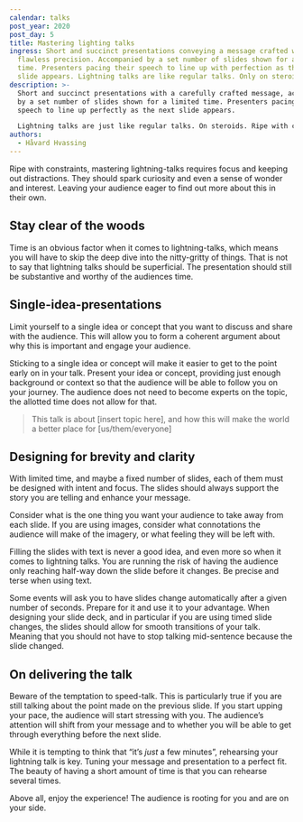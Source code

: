 ```yaml
---
calendar: talks
post_year: 2020
post_day: 5
title: Mastering lighting talks
ingress: Short and succinct presentations conveying a message crafted with
  flawless precision. Accompanied by a set number of slides shown for a limited
  time. Presenters pacing their speech to line up with perfection as the next
  slide appears. Lightning talks are like regular talks. Only on steroids.
description: >-
  Short and succinct presentations with a carefully crafted message, accompanied
  by a set number of slides shown for a limited time. Presenters pacing their
  speech to line up perfectly as the next slide appears. 

  Lightning talks are just like regular talks. On steroids. Ripe with constraints.
authors:
  - Håvard Hvassing
---
```

Ripe with constraints, mastering lightning-talks requires focus and keeping out distractions. They should spark curiosity and even a sense of wonder and interest. Leaving your audience eager to find out more about this in their own. 

## Stay clear of the woods

Time is an obvious factor when it comes to lightning-talks, which means you will have to skip the deep dive into the nitty-gritty of things. That is not to say that lightning talks should be superficial. The presentation should still be substantive and worthy of the audiences time.

## Single-idea-presentations

Limit yourself to a single idea or concept that you want to discuss and share with the audience. This will allow you to form a coherent argument about why this is important and engage your audience. 

Sticking to a single idea or concept will make it easier to get to the point early on in your talk. Present your idea or concept, providing just enough background or context so that the audience will be able to follow you on your journey. The audience does not need to become experts on the topic, the allotted time does not allow for that. 

> This talk is about \[insert topic here], and how this will make the world a better place for \[us/them/everyone]

## Designing for brevity and clarity

With limited time, and maybe a fixed number of slides, each of them must be designed with intent and focus. The slides should always support the story you are telling and enhance your message. 

Consider what is the one thing you want your audience to take away from each slide. If you are using images, consider what connotations the audience will make of the imagery, or what feeling they will be left with. 

Filling the slides with text is never a good idea, and even more so when it comes to lightning talks. You are running the risk of having the audience only reaching half-way down the slide before it changes. Be precise and terse when using text.

Some events will ask you to have slides change automatically after a given number of seconds. Prepare for it and use it to your advantage. When designing your slide deck, and in particular if you are using timed slide changes, the slides should allow for smooth transitions of your talk. Meaning that you should not have to stop talking mid-sentence because the slide changed. 

## On delivering the talk

Beware of the temptation to speed-talk. This is particularly true if you are still talking about the point made on the previous slide. If you start upping your pace, the audience will start stressing with you. The audience’s attention will shift from your message and to whether you will be able to get through everything before the next slide.

While it is tempting to think that “it’s *just* a few minutes”, rehearsing your lightning talk is key. Tuning your message and presentation to a perfect fit. The beauty of having a short amount of time is that you can rehearse several times. 

Above all, enjoy the experience! The audience is rooting for you and are on your side.